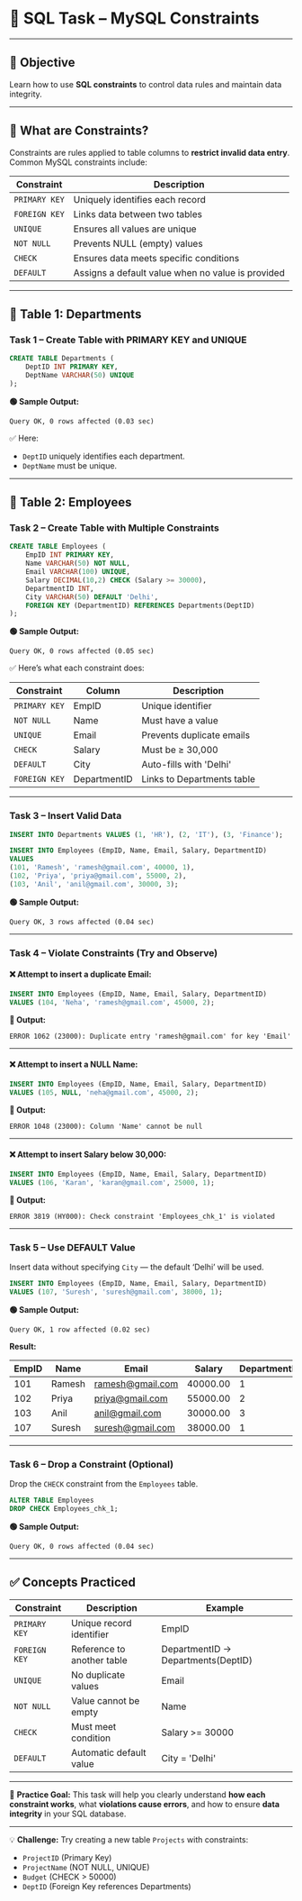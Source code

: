 # 🐬 SQL Task – MySQL Constraints

---

## 🎯 Objective
Learn how to use **SQL constraints** to control data rules and maintain data integrity.

---

## 🔹 What are Constraints?

Constraints are rules applied to table columns to **restrict invalid data entry**.  
Common MySQL constraints include:

| Constraint | Description |
|-------------|--------------|
| `PRIMARY KEY` | Uniquely identifies each record |
| `FOREIGN KEY` | Links data between two tables |
| `UNIQUE` | Ensures all values are unique |
| `NOT NULL` | Prevents NULL (empty) values |
| `CHECK` | Ensures data meets specific conditions |
| `DEFAULT` | Assigns a default value when no value is provided |

---

## 🧱 Table 1: Departments

### **Task 1 – Create Table with PRIMARY KEY and UNIQUE**

```sql
CREATE TABLE Departments (
    DeptID INT PRIMARY KEY,
    DeptName VARCHAR(50) UNIQUE
);
````

**🟢 Sample Output:**

```
Query OK, 0 rows affected (0.03 sec)
```

✅ Here:

* `DeptID` uniquely identifies each department.
* `DeptName` must be unique.

---

## 🧱 Table 2: Employees

### **Task 2 – Create Table with Multiple Constraints**

```sql
CREATE TABLE Employees (
    EmpID INT PRIMARY KEY,
    Name VARCHAR(50) NOT NULL,
    Email VARCHAR(100) UNIQUE,
    Salary DECIMAL(10,2) CHECK (Salary >= 30000),
    DepartmentID INT,
    City VARCHAR(50) DEFAULT 'Delhi',
    FOREIGN KEY (DepartmentID) REFERENCES Departments(DeptID)
);
```

**🟢 Sample Output:**

```
Query OK, 0 rows affected (0.05 sec)
```

✅ Here’s what each constraint does:

| Constraint    | Column       | Description                |
| ------------- | ------------ | -------------------------- |
| `PRIMARY KEY` | EmpID        | Unique identifier          |
| `NOT NULL`    | Name         | Must have a value          |
| `UNIQUE`      | Email        | Prevents duplicate emails  |
| `CHECK`       | Salary       | Must be ≥ 30,000           |
| `DEFAULT`     | City         | Auto-fills with 'Delhi'    |
| `FOREIGN KEY` | DepartmentID | Links to Departments table |

---

### **Task 3 – Insert Valid Data**

```sql
INSERT INTO Departments VALUES (1, 'HR'), (2, 'IT'), (3, 'Finance');

INSERT INTO Employees (EmpID, Name, Email, Salary, DepartmentID)
VALUES
(101, 'Ramesh', 'ramesh@gmail.com', 40000, 1),
(102, 'Priya', 'priya@gmail.com', 55000, 2),
(103, 'Anil', 'anil@gmail.com', 30000, 3);
```

**🟢 Sample Output:**

```
Query OK, 3 rows affected (0.04 sec)
```

---

### **Task 4 – Violate Constraints (Try and Observe)**

#### ❌ Attempt to insert a duplicate Email:

```sql
INSERT INTO Employees (EmpID, Name, Email, Salary, DepartmentID)
VALUES (104, 'Neha', 'ramesh@gmail.com', 45000, 2);
```

**🔴 Output:**

```
ERROR 1062 (23000): Duplicate entry 'ramesh@gmail.com' for key 'Email'
```

---

#### ❌ Attempt to insert a NULL Name:

```sql
INSERT INTO Employees (EmpID, Name, Email, Salary, DepartmentID)
VALUES (105, NULL, 'neha@gmail.com', 45000, 2);
```

**🔴 Output:**

```
ERROR 1048 (23000): Column 'Name' cannot be null
```

---

#### ❌ Attempt to insert Salary below 30,000:

```sql
INSERT INTO Employees (EmpID, Name, Email, Salary, DepartmentID)
VALUES (106, 'Karan', 'karan@gmail.com', 25000, 1);
```

**🔴 Output:**

```
ERROR 3819 (HY000): Check constraint 'Employees_chk_1' is violated
```

---

### **Task 5 – Use DEFAULT Value**

Insert data without specifying `City` — the default ‘Delhi’ will be used.

```sql
INSERT INTO Employees (EmpID, Name, Email, Salary, DepartmentID)
VALUES (107, 'Suresh', 'suresh@gmail.com', 38000, 1);
```

**🟢 Sample Output:**

```
Query OK, 1 row affected (0.02 sec)
```

**Result:**

| EmpID | Name   | Email                                       | Salary   | DepartmentID | City  |
| ----- | ------ | ------------------------------------------- | -------- | ------------ | ----- |
| 101   | Ramesh | [ramesh@gmail.com](mailto:ramesh@gmail.com) | 40000.00 | 1            | Delhi |
| 102   | Priya  | [priya@gmail.com](mailto:priya@gmail.com)   | 55000.00 | 2            | Delhi |
| 103   | Anil   | [anil@gmail.com](mailto:anil@gmail.com)     | 30000.00 | 3            | Delhi |
| 107   | Suresh | [suresh@gmail.com](mailto:suresh@gmail.com) | 38000.00 | 1            | Delhi |

---

### **Task 6 – Drop a Constraint (Optional)**

Drop the `CHECK` constraint from the `Employees` table.

```sql
ALTER TABLE Employees
DROP CHECK Employees_chk_1;
```

**🟢 Sample Output:**

```
Query OK, 0 rows affected (0.04 sec)
```

---

## ✅ Concepts Practiced

| Constraint    | Description                | Example                            |
| ------------- | -------------------------- | ---------------------------------- |
| `PRIMARY KEY` | Unique record identifier   | EmpID                              |
| `FOREIGN KEY` | Reference to another table | DepartmentID → Departments(DeptID) |
| `UNIQUE`      | No duplicate values        | Email                              |
| `NOT NULL`    | Value cannot be empty      | Name                               |
| `CHECK`       | Must meet condition        | Salary >= 30000                    |
| `DEFAULT`     | Automatic default value    | City = 'Delhi'                     |

---

📘 **Practice Goal:**
This task will help you clearly understand **how each constraint works**, what **violations cause errors**, and how to ensure **data integrity** in your SQL database.

---

💡 **Challenge:**
Try creating a new table `Projects` with constraints:

* `ProjectID` (Primary Key)
* `ProjectName` (NOT NULL, UNIQUE)
* `Budget` (CHECK > 50000)
* `DeptID` (Foreign Key references Departments)

```
